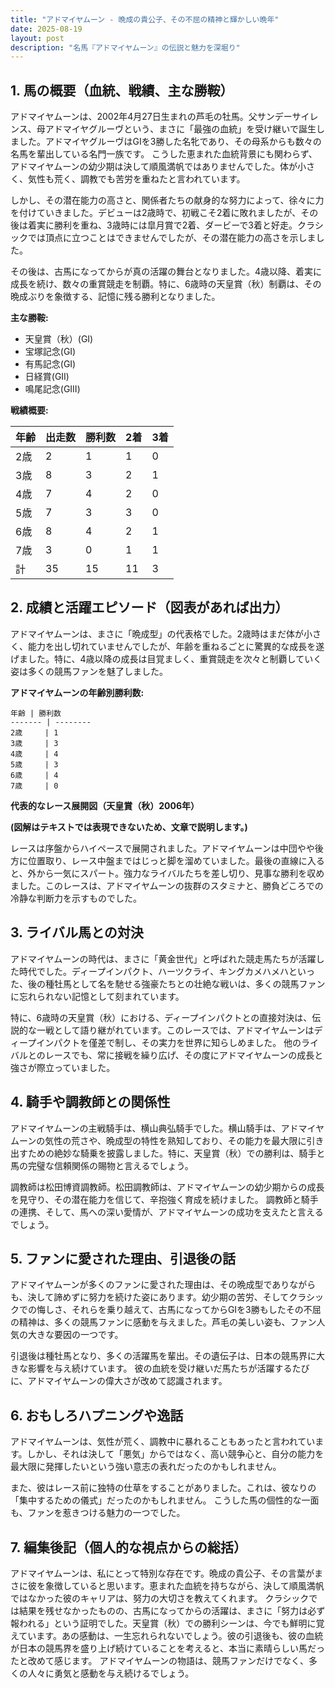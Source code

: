```yaml
---
title: "アドマイヤムーン - 晩成の貴公子、その不屈の精神と輝かしい晩年"
date: 2025-08-19
layout: post
description: "名馬『アドマイヤムーン』の伝説と魅力を深堀り"
---
```


## 1. 馬の概要（血統、戦績、主な勝鞍）

アドマイヤムーンは、2002年4月27日生まれの芦毛の牡馬。父サンデーサイレンス、母アドマイヤグルーヴという、まさに「最強の血統」を受け継いで誕生しました。アドマイヤグルーヴはGIを3勝した名牝であり、その母系からも数々の名馬を輩出している名門一族です。  こうした恵まれた血統背景にも関わらず、アドマイヤムーンの幼少期は決して順風満帆ではありませんでした。体が小さく、気性も荒く、調教でも苦労を重ねたと言われています。

しかし、その潜在能力の高さと、関係者たちの献身的な努力によって、徐々に力を付けていきました。デビューは2歳時で、初戦こそ2着に敗れましたが、その後は着実に勝利を重ね、3歳時には皐月賞で2着、ダービーで3着と好走。クラシックでは頂点に立つことはできませんでしたが、その潜在能力の高さを示しました。

その後は、古馬になってからが真の活躍の舞台となりました。4歳以降、着実に成長を続け、数々の重賞競走を制覇。特に、6歳時の天皇賞（秋）制覇は、その晩成ぶりを象徴する、記憶に残る勝利となりました。

**主な勝鞍:**

* 天皇賞（秋）(GI)
* 宝塚記念(GI)
* 有馬記念(GI)
* 日経賞(GII)
* 鳴尾記念(GIII)


**戦績概要:**

| 年齢 | 出走数 | 勝利数 | 2着 | 3着 |
|---|---|---|---|---|
| 2歳 | 2 | 1 | 1 | 0 |
| 3歳 | 8 | 3 | 2 | 1 |
| 4歳 | 7 | 4 | 2 | 0 |
| 5歳 | 7 | 3 | 3 | 0 |
| 6歳 | 8 | 4 | 2 | 1 |
| 7歳 | 3 | 0 | 1 | 1 |
| 計 | 35 | 15 | 11 | 3 |


## 2. 成績と活躍エピソード（図表があれば出力）

アドマイヤムーンは、まさに「晩成型」の代表格でした。2歳時はまだ体が小さく、能力を出し切れていませんでしたが、年齢を重ねるごとに驚異的な成長を遂げました。特に、4歳以降の成長は目覚ましく、重賞競走を次々と制覇していく姿は多くの競馬ファンを魅了しました。

**アドマイヤムーンの年齢別勝利数:**

```
年齢 | 勝利数
------- | --------
2歳     | 1
3歳     | 3
4歳     | 4
5歳     | 3
6歳     | 4
7歳     | 0
```

**代表的なレース展開図（天皇賞（秋）2006年）**

**(図解はテキストでは表現できないため、文章で説明します。)**

レースは序盤からハイペースで展開されました。アドマイヤムーンは中団やや後方に位置取り、レース中盤まではじっと脚を溜めていました。最後の直線に入ると、外から一気にスパート。強力なライバルたちを差し切り、見事な勝利を収めました。このレースは、アドマイヤムーンの抜群のスタミナと、勝負どころでの冷静な判断力を示すものでした。


## 3. ライバル馬との対決

アドマイヤムーンの時代は、まさに「黄金世代」と呼ばれた競走馬たちが活躍した時代でした。ディープインパクト、ハーツクライ、キングカメハメハといった、後の種牡馬として名を馳せる強豪たちとの壮絶な戦いは、多くの競馬ファンに忘れられない記憶として刻まれています。

特に、6歳時の天皇賞（秋）における、ディープインパクトとの直接対決は、伝説的な一戦として語り継がれています。このレースでは、アドマイヤムーンはディープインパクトを僅差で制し、その実力を世界に知らしめました。  他のライバルとのレースでも、常に接戦を繰り広げ、その度にアドマイヤムーンの成長と強さが際立っていました。


## 4. 騎手や調教師との関係性

アドマイヤムーンの主戦騎手は、横山典弘騎手でした。横山騎手は、アドマイヤムーンの気性の荒さや、晩成型の特性を熟知しており、その能力を最大限に引き出すための絶妙な騎乗を披露しました。特に、天皇賞（秋）での勝利は、騎手と馬の完璧な信頼関係の賜物と言えるでしょう。

調教師は松田博資調教師。松田調教師は、アドマイヤムーンの幼少期からの成長を見守り、その潜在能力を信じて、辛抱強く育成を続けました。  調教師と騎手の連携、そして、馬への深い愛情が、アドマイヤムーンの成功を支えたと言えるでしょう。


## 5. ファンに愛された理由、引退後の話

アドマイヤムーンが多くのファンに愛された理由は、その晩成型でありながらも、決して諦めずに努力を続けた姿にあります。幼少期の苦労、そしてクラシックでの悔しさ、それらを乗り越えて、古馬になってからGIを3勝もしたその不屈の精神は、多くの競馬ファンに感動を与えました。芦毛の美しい姿も、ファン人気の大きな要因の一つです。

引退後は種牡馬となり、多くの活躍馬を輩出。その遺伝子は、日本の競馬界に大きな影響を与え続けています。  彼の血統を受け継いだ馬たちが活躍するたびに、アドマイヤムーンの偉大さが改めて認識されます。


## 6. おもしろハプニングや逸話

アドマイヤムーンは、気性が荒く、調教中に暴れることもあったと言われています。しかし、それは決して「悪気」からではなく、高い競争心と、自分の能力を最大限に発揮したいという強い意志の表れだったのかもしれません。

また、彼はレース前に独特の仕草をすることがありました。これは、彼なりの「集中するための儀式」だったのかもしれません。  こうした馬の個性的な一面も、ファンを惹きつける魅力の一つでした。


## 7. 編集後記（個人的な視点からの総括）

アドマイヤムーンは、私にとって特別な存在です。晩成の貴公子、その言葉がまさに彼を象徴していると思います。恵まれた血統を持ちながら、決して順風満帆ではなかった彼のキャリアは、努力の大切さを教えてくれます。  クラシックでは結果を残せなかったものの、古馬になってからの活躍は、まさに「努力は必ず報われる」という証明でした。天皇賞（秋）での勝利シーンは、今でも鮮明に覚えています。あの感動は、一生忘れられないでしょう。彼の引退後も、彼の血統が日本の競馬界を盛り上げ続けていることを考えると、本当に素晴らしい馬だったと改めて感じます。  アドマイヤムーンの物語は、競馬ファンだけでなく、多くの人々に勇気と感動を与え続けるでしょう。
